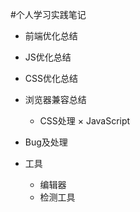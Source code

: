 #个人学习实践笔记
* 前端优化总结

* JS优化总结

* CSS优化总结

* 浏览器兼容总结
  * CSS处理
  × JavaScript

* Bug及处理

* 工具
  * 编辑器
  * 检测工具